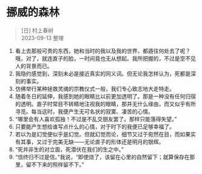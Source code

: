 # 挪威的森林
> [日] 村上春树  
> 2023-09-13 整理

1. 看上去那般可贵的东西，她和当时的我以及我的世界，都遁往何处去了呢？哦，对了，就连直子的脸，一时间竟也无从想起。我所把握的，不过是空不见人的背景而已。
2. 我隐约感觉到，深刻未必是接近真实的同义词。但无论我怎样认为，死都是深刻的事实。
3. 仿佛举行某种拯救灵魂的宗教仪式一般，我们专心致志地大走特走。
4. 随着冬日的延伸，我感到她的眼睛比以前更加透明了。那是一种没有任何归宿的透明。直子时常目不转睛地注视我的眼睛，那并无什么缘由，而又似乎有所寻觅。每当这时，我便产生无可名状的寂寞、凄苦的心情。
5. “哪里会有人喜欢孤独！不过是不乱交朋友罢了。那样只能落得失望。”
6. 只要能产生想给谁写点什么的心情，对于时下的我便已足够幸福了。
7. 若以为是幻觉便似乎是幻觉。但就幻觉而论，细节又过于宛然在目，而如果实有其事，又过于完美无缺——无论直子的形体还是明月的银辉。
8. “死并非生的对立面，死潜伏在我们的生之中。”
9. “信终归不过是信。”我说，“即使烧了，该留在心里的自然留下；就算保存在那里，留不下来的照样留不下。”
